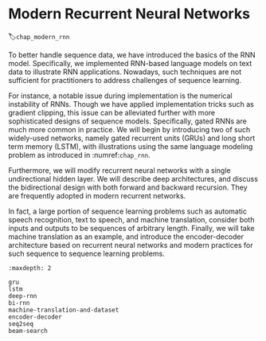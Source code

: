 # Modern Recurrent Neural Networks
:label:`chap_modern_rnn`

To better handle sequence data,
we have introduced the basics of the RNN model.
Specifically,
we implemented RNN-based
language models on text data to illustrate RNN applications.
Nowadays,
such techniques are not sufficient
for practitioners to address challenges of sequence learning.

For instance,
a notable issue during implementation
is the numerical instability of RNNs.
Though we have applied implementation tricks
such as gradient clipping,
this issue can be alleviated further
with more sophisticated designs of sequence models.
Specifically,
gated RNNs are much more common in practice.
We will begin by introducing two of such widely-used networks,
namely gated recurrent units (GRUs) and long short term memory (LSTM),
with illustrations using the same language modeling problem as introduced in :numref:`chap_rnn`.

Furthermore, we will modify recurrent neural networks
with a single undirectional hidden layer.
We will describe deep architectures,
and discuss the bidirectional design with both forward and backward recursion.
They are frequently adopted in modern recurrent networks.


In fact, a large portion of sequence learning problems
such as automatic speech recognition, text to speech, and machine translation,
consider both inputs and outputs to be sequences of arbitrary length.
Finally, we will take machine translation as an example,
and introduce the encoder-decoder architecture based on
recurrent neural networks and modern practices for such sequence to sequence learning problems.

```toc
:maxdepth: 2

gru
lstm
deep-rnn
bi-rnn
machine-translation-and-dataset
encoder-decoder
seq2seq
beam-search
```

